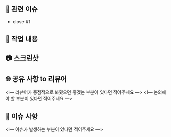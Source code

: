 <!--
    PR 제목은 커밋 메시지와 동일한 형식으로 작성하기 ex) ✨ feat: 로그인 페이지 UI 구현
    PR 날릴 때 Assignees는 자기 자신 선택
    PR 날릴 때 Reviewers는 다른 팀원 선택해주기(최소 두명 이상)
-->

## 🚀 관련 이슈
<!-- 이슈 번호를 작성하여 종료시켜주세요 -->
- close #1

## 🔑 작업 내용
<!-- 내가 작업한 내용에 대해 작성해주세요! -->

## 📷 스크린샷
<!-- 작업물에 대한 스크린샷을 첨부해주세요 -->

## 🌐 공유 사항 to 리뷰어
<!— 리뷰어가 중점적으로 봐줬으면 좋겠는 부분이 있다면 적어주세요 —>
<!— 논의해야 할 부분이 있다면 적어주세요 —>

## 🚨 이슈 사항
<!— 이슈가 발생하는 부분이 있다면 적어주세요 —>